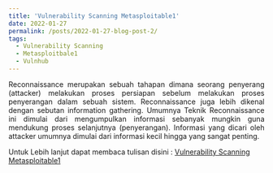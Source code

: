 ```yaml
---
title: 'Vulnerability Scanning Metasploitable1'
date: 2022-01-27
permalink: /posts/2022-01-27-blog-post-2/
tags:
  - Vulnerability Scanning
  - Metasploitbale1
  - Vulnhub
---
```

<p style="text-align:justify">Reconnaissance merupakan sebuah tahapan dimana seorang penyerang (attacker) melakukan proses persiapan sebelum melakukan proses penyerangan dalam sebuah sistem. Reconnaissance juga lebih dikenal dengan sebutan information gathering. Umumnya Teknik Reconnaissance ini dimulai dari mengumpulkan informasi sebanyak mungkin guna mendukung proses selanjutnya (penyerangan). Informasi yang dicari oleh attacker umumnya dimulai dari informasi kecil hingga yang sangat penting.</p>

Untuk Lebih lanjut dapat membaca tulisan disini : [Vulnerability Scanning Metasploitable1](https://github.com/Abdibimantara/Vulnerability-Scanning-Metasploitable1/blob/main/metsploitable1.pdf)
